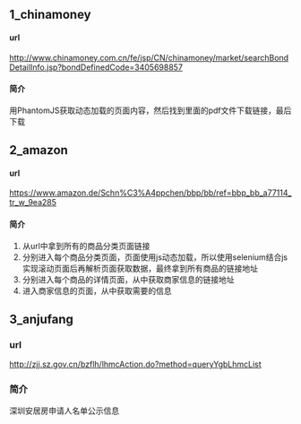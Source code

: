 ## 1_chinamoney
#### url
http://www.chinamoney.com.cn/fe/jsp/CN/chinamoney/market/searchBondDetailInfo.jsp?bondDefinedCode=3405698857
#### 简介
用PhantomJS获取动态加载的页面内容，然后找到里面的pdf文件下载链接，最后下载

## 2_amazon
#### url
https://www.amazon.de/Schn%C3%A4ppchen/bbp/bb/ref=bbp_bb_a77114_tr_w_9ea285
#### 简介
1. 从url中拿到所有的商品分类页面链接
2. 分别进入每个商品分类页面，页面使用js动态加载，所以使用selenium结合js实现滚动页面后再解析页面获取数据，最终拿到所有商品的链接地址
3. 分别进入每个商品的详情页面，从中获取商家信息的链接地址
4. 进入商家信息的页面，从中获取需要的信息

## 3_anjufang
### url
http://zjj.sz.gov.cn/bzflh/lhmcAction.do?method=queryYgbLhmcList
### 简介
深圳安居房申请人名单公示信息